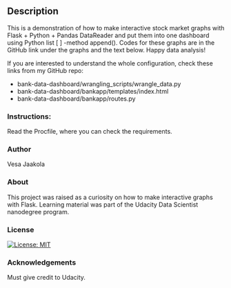 ## Description


This is a demonstration of how to make interactive stock market graphs with Flask + Python + Pandas DataReader 
and put them into one dashboard using Python list [ ] -method append(). 
Codes for these graphs are in the GitHub link under the graphs and the text below. Happy data analysis!

If you are interested to understand the whole configuration, check these links from my GitHub repo: 

- bank-data-dashboard/wrangling_scripts/wrangle_data.py
- bank-data-dashboard/bankapp/templates/index.html
- bank-data-dashboard/bankapp/routes.py



### Instructions:
Read the Procfile, where you can check the requirements.

### Author

Vesa Jaakola

### About
This project was raised as a curiosity on how to make interactive graphs with Flask. Learning material was part of the Udacity Data Scientist nanodegree program.

### License
[![License: MIT](https://img.shields.io/badge/License-MIT-yellow.svg)](https://opensource.org/licenses/MIT)

### Acknowledgements
Must give credit to Udacity. 


